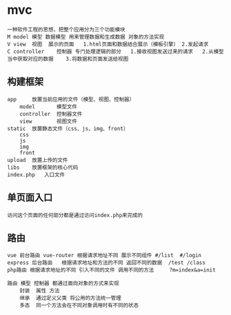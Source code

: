 #   mvc
    一种软件工程的思想，把整个应用分为三个功能模块
    M model 模型 数据模型 用来管理数据和生成数据 对象的方法实现
    V view  视图  展示的页面   1.html页面和数据结合展示（模板引擎） 2.发起请求
    C controller    控制器 专门处理逻辑的部分   1.接收视图发送过来的请求   2.从模型当中获取对应的数据    3.将数据和页面发送给视图
##  构建框架
    app     放置当前应用的文件（模型、视图、控制器）
        model       模型文件
        controller  控制器文件
        view        视图文件
    static  放置静态文件（css、js、img、front）
        css
        js
        img
        front
    upload  放置上传的文件
    libs    放置框架的核心代码
    index.php   入口文件
    
## 单页面入口
    访问这个页面的任何部分都是通过访问index.php来完成的
##  路由
    vue 前台路由 vue-router 根据请求地址不同 展示不同组件 #/list  #/login
    express 后台路由   根据请求地址和方法的不同 返回不同的数据  /test /class
    php路由 根据请求地址的不同 引入不同的文件 调用不同的方法     ?m=index&a=init
    
    路由 模型 控制器 都通过面向对象的方式来实现
        封装  属性 方法
        继承  通过定义父类 将公用的方法统一管理
        多态  同一个方法会在不同对象调用时有不同的状态